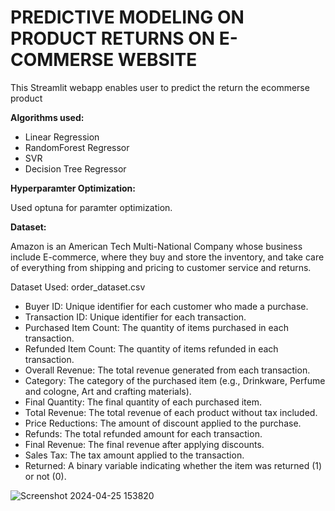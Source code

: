 # PREDICTIVE MODELING ON PRODUCT RETURNS ON E-COMMERSE WEBSITE

This Streamlit webapp enables user to predict the return the ecommerse product 

**Algorithms used:**

* Linear Regression
* RandomForest Regressor
* SVR
* Decision Tree Regressor

**Hyperparamter Optimization:**

Used optuna for paramter optimization.

**Dataset:**

Amazon is an American Tech Multi-National Company whose business include E-commerce, where they buy and store the inventory, and take care of everything from shipping and pricing to customer service and returns.

Dataset Used: order_dataset.csv

*	Buyer ID: Unique identifier for each customer who made a purchase.
*	Transaction ID: Unique identifier for each transaction.
*	Purchased Item Count: The quantity of items purchased in each transaction.
*	Refunded Item Count: The quantity of items refunded in each transaction.
*	Overall Revenue: The total revenue generated from each transaction.
*	Category: The category of the purchased item (e.g., Drinkware, Perfume and cologne, Art and crafting materials).
*	Final Quantity: The final quantity of each purchased item.
*	Total Revenue: The total revenue of each product without tax included.
*	Price Reductions: The amount of discount applied to the purchase.
*	Refunds: The total refunded amount for each transaction.
*	Final Revenue: The final revenue after applying discounts.
*	Sales Tax: The tax amount applied to the transaction.
*	Returned: A binary variable indicating whether the item was returned (1) or not (0).

![Screenshot 2024-04-25 153820](https://github.com/user-attachments/assets/71ae7430-bb41-497e-9533-eff5b74c974c)
